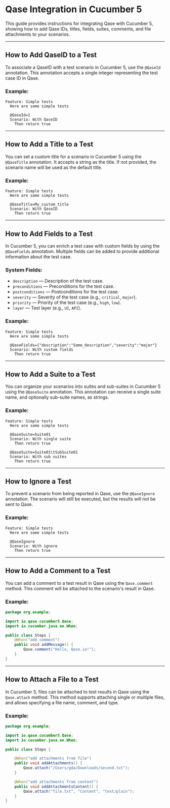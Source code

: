 # Qase Integration in Cucumber 5

This guide provides instructions for integrating Qase with Cucumber 5, showing how to add Qase IDs, titles, fields,
suites, comments, and file attachments to your scenarios.

---

## How to Add QaseID to a Test

To associate a QaseID with a test scenario in Cucumber 5, use the `@QaseId` annotation. This annotation accepts a single
integer representing the test case ID in Qase.

### Example:

```gherkin
Feature: Simple tests
  Here are some simple tests

  @QaseId=1
  Scenario: With QaseID
    Then return true
```

---

## How to Add a Title to a Test

You can set a custom title for a scenario in Cucumber 5 using the `@QaseTitle` annotation. It accepts a string as the
title. If not provided, the scenario name will be used as the default title.

### Example:

```gherkin
Feature: Simple tests
  Here are some simple tests

  @QaseTitle=My_custom_title
  Scenario: With QaseID
    Then return true
```

---

## How to Add Fields to a Test

In Cucumber 5, you can enrich a test case with custom fields by using the `@QaseFields` annotation. Multiple fields can
be added to provide additional information about the test case.

### System Fields:

- `description` — Description of the test case.
- `preconditions` — Preconditions for the test case.
- `postconditions` — Postconditions for the test case.
- `severity` — Severity of the test case (e.g., `critical`, `major`).
- `priority` — Priority of the test case (e.g., `high`, `low`).
- `layer` — Test layer (e.g., `UI`, `API`).

### Example:

```gherkin
Feature: Simple tests
  Here are some simple tests

  @QaseFields={"description":"Some_description","severity":"major"}
  Scenario: With custom fields
    Then return true
```

---

## How to Add a Suite to a Test

You can organize your scenarios into suites and sub-suites in Cucumber 5 using the `@QaseSuite` annotation. This
annotation can receive a single suite name, and optionally sub-suite names, as strings.

### Example:

```gherkin
Feature: Simple tests
  Here are some simple tests

  @QaseSuite=Suite01
  Scenario: With single suite
    Then return true

  @QaseSuite=Suite01\tSubSuite01
  Scenario: With sub suites
    Then return true
```

---

## How to Ignore a Test

To prevent a scenario from being reported in Qase, use the `@QaseIgnore` annotation. The scenario will still be
executed, but the results will not be sent to Qase.

### Example:

```gherkin
Feature: Simple tests
  Here are some simple tests

  @QaseIgnore
  Scenario: With ignore
    Then return true
```

---

## How to Add a Comment to a Test

You can add a comment to a test result in Qase using the `Qase.comment` method. This comment will be attached to the
scenario's result in Qase.

### Example:

```java
package org.example;

import io.qase.cucumber5.Qase;
import io.cucumber.java.en.When;

public class Steps {
    @When("add comment")
    public void addMessage() {
        Qase.comment("Hello, Qase.io!");
    }
}
```

---

## How to Attach a File to a Test

In Cucumber 5, files can be attached to test results in Qase using the `Qase.attach` method. This method supports
attaching single or multiple files, and allows specifying a file name, comment, and type.

### Example:

```java
package org.example;

import io.qase.cucumber5.Qase;
import io.cucumber.java.en.When;

public class Steps {

    @When("add attachments from file")
    public void addAttachments() {
        Qase.attach("/Users/gda/Downloads/second.txt");
    }

    @When("add attachments from content")
    public void addAttachmentsContent() {
        Qase.attach("file.txt", "Content", "text/plain");
    }
}
```

```
